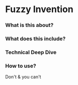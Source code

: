 # Fuzzy Invention

### What is this about?


### What does this include?


### Technical Deep Dive


### How to use?

Don't & you can't
